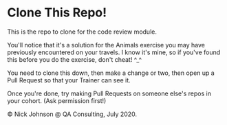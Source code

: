 # Clone This Repo!

This is the repo to clone for the code review module.

You'll notice that it's a solution for the Animals exercise you may have previously encountered on your travels. I know it's mine, so if you've found this before you do the exercise, don't cheat! ^_^

You need to clone this down, then make a change or two, then open up a Pull Request so that your Trainer can see it.

Once you're done, try making Pull Requests on someone else's repos in your cohort. (Ask permission first!)

&copy; Nick Johnson @ QA Consulting, July 2020.
